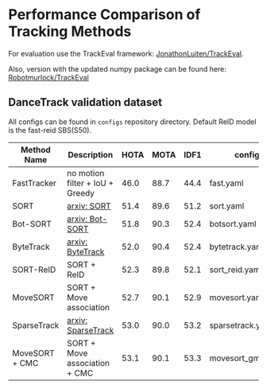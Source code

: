 # Performance Comparison of Tracking Methods

For evaluation use the TrackEval framework: [JonathonLuiten/TrackEval](https://github.com/JonathonLuiten/TrackEval).

Also, version with the updated numpy package can be found here: [Robotmurlock/TrackEval](https://github.com/Robotmurlock/TrackEval)

## DanceTrack validation dataset

All configs can be found in `configs` repository directory. 
Default ReID model is the fast-reid SBS(S50).

| Method Name    | Description                                            | HOTA | MOTA | IDF1 | config            |
|----------------|--------------------------------------------------------|------|------|------|-------------------|
| FastTracker    | no motion filter + IoU + Greedy                        | 46.0 | 88.7 | 44.4 | fast.yaml         |
| SORT           | [arxiv: SORT](https://arxiv.org/pdf/1602.00763.pdf)    | 51.4 | 89.6 | 51.2 | sort.yaml         |
| Bot-SORT       | [arxiv: Bot-SORT](https://arxiv.org/abs/2206.14651)    | 51.8 | 90.3 | 52.4 | botsort.yaml      |
| ByteTrack      | [arxiv: ByteTrack](https://arxiv.org/abs/2110.06864)   | 52.0 | 90.4 | 52.4 | bytetrack.yaml    |
| SORT-ReID      | SORT + ReID                                            | 52.3 | 89.8 | 52.1 | sort_reid.yaml    |
| MoveSORT       | SORT + Move association                                | 52.7 | 90.1 | 52.9 | movesort.yaml     |
| SparseTrack    | [arxiv: SparseTrack](https://arxiv.org/abs/2306.05238) | 53.0 | 90.0 | 53.2 | sparsetrack.yaml  |
| MoveSORT + CMC | SORT + Move association + CMC                          | 53.1 | 90.1 | 53.3 | movesort_gmc.yaml |
